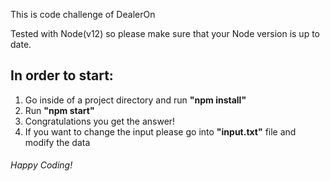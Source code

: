 This is code challenge of DealerOn

Tested with Node(v12) so please make sure that your Node version is up to date.

## In order to start:
1. Go inside of a project directory and run **"npm install"**
2. Run **"npm start"**
3. Congratulations you get the answer!
4. If you want to change the input please go into **"input.txt"** file and modify the data

###### Happy Coding!
